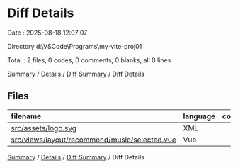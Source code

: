 # Diff Details

Date : 2025-08-18 12:07:07

Directory d:\\VSCode\\Programs\\my-vite-proj01

Total : 2 files,  0 codes, 0 comments, 0 blanks, all 0 lines

[Summary](results.md) / [Details](details.md) / [Diff Summary](diff.md) / Diff Details

## Files
| filename | language | code | comment | blank | total |
| :--- | :--- | ---: | ---: | ---: | ---: |
| [src/assets/logo.svg](/src/assets/logo.svg) | XML | 1 | 0 | 0 | 1 |
| [src/views/layout/recommend/music/selected.vue](/src/views/layout/recommend/music/selected.vue) | Vue | -1 | 0 | 0 | -1 |

[Summary](results.md) / [Details](details.md) / [Diff Summary](diff.md) / Diff Details